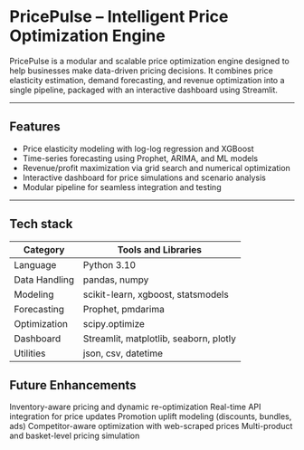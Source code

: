 # PricePulse – Intelligent Price Optimization Engine

PricePulse is a modular and scalable price optimization engine designed to help businesses make data-driven pricing decisions. It combines price elasticity estimation, demand forecasting, and revenue optimization into a single pipeline, packaged with an interactive dashboard using Streamlit.

---

## Features

- Price elasticity modeling with log-log regression and XGBoost
- Time-series forecasting using Prophet, ARIMA, and ML models
- Revenue/profit maximization via grid search and numerical optimization
- Interactive dashboard for price simulations and scenario analysis
- Modular pipeline for seamless integration and testing

---


## Tech stack

| Category      | Tools and Libraries                    |
| ------------- | -------------------------------------- |
| Language      | Python 3.10                            |
| Data Handling | pandas, numpy                          |
| Modeling      | scikit-learn, xgboost, statsmodels     |
| Forecasting   | Prophet, pmdarima                      |
| Optimization  | scipy.optimize                         |
| Dashboard     | Streamlit, matplotlib, seaborn, plotly |
| Utilities     | json, csv, datetime                    |


## Future Enhancements
Inventory-aware pricing and dynamic re-optimization
Real-time API integration for price updates
Promotion uplift modeling (discounts, bundles, ads)
Competitor-aware optimization with web-scraped prices
Multi-product and basket-level pricing simulation
